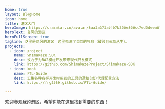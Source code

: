 ```yaml
---
home: true
layout: BlogHome
icon: home
title: 港区大门
heroImage: https://cravatar.cn/avatar/8aa3a373ab407b250e866cc7ed5deea8?s=400
heroText: 岛风的港区
heroFullScreen: true
tagline: 这里是岛风的港区，这里充满了自然的气息（破败且杂草丛生）。
projects:
  - icon: project
    name: Shimakaze.SDK
    desc: 致力于为RA2模组开发带来现代开发模式
    link: https://github.com/ShimakazeProject/Shimakaze-SDK
  - icon: book
    name: FTL-Guide
    desc: 汇集各种各样开发时用到的工具的源和(或)代理配置方法
    link: https://frg2089.github.io/FTL-Guide/

---
```


欢迎参观我的港区，希望你能在这里找到需要的东西！
